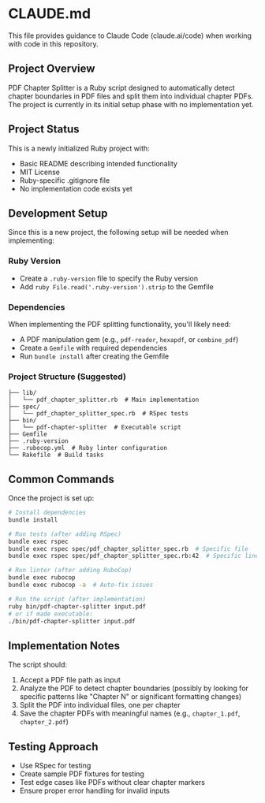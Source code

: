 # CLAUDE.md

This file provides guidance to Claude Code (claude.ai/code) when working with code in this repository.

## Project Overview

PDF Chapter Splitter is a Ruby script designed to automatically detect chapter boundaries in PDF files and split them into individual chapter PDFs. The project is currently in its initial setup phase with no implementation yet.

## Project Status

This is a newly initialized Ruby project with:
- Basic README describing intended functionality
- MIT License
- Ruby-specific .gitignore file
- No implementation code exists yet

## Development Setup

Since this is a new project, the following setup will be needed when implementing:

### Ruby Version
- Create a `.ruby-version` file to specify the Ruby version
- Add `ruby File.read('.ruby-version').strip` to the Gemfile

### Dependencies
When implementing the PDF splitting functionality, you'll likely need:
- A PDF manipulation gem (e.g., `pdf-reader`, `hexapdf`, or `combine_pdf`)
- Create a `Gemfile` with required dependencies
- Run `bundle install` after creating the Gemfile

### Project Structure (Suggested)
```
├── lib/
│   └── pdf_chapter_splitter.rb  # Main implementation
├── spec/
│   └── pdf_chapter_splitter_spec.rb  # RSpec tests
├── bin/
│   └── pdf-chapter-splitter  # Executable script
├── Gemfile
├── .ruby-version
├── .rubocop.yml  # Ruby linter configuration
└── Rakefile  # Build tasks
```

## Common Commands

Once the project is set up:

```bash
# Install dependencies
bundle install

# Run tests (after adding RSpec)
bundle exec rspec
bundle exec rspec spec/pdf_chapter_splitter_spec.rb  # Specific file
bundle exec rspec spec/pdf_chapter_splitter_spec.rb:42  # Specific line

# Run linter (after adding RuboCop)
bundle exec rubocop
bundle exec rubocop -a  # Auto-fix issues

# Run the script (after implementation)
ruby bin/pdf-chapter-splitter input.pdf
# or if made executable:
./bin/pdf-chapter-splitter input.pdf
```

## Implementation Notes

The script should:
1. Accept a PDF file path as input
2. Analyze the PDF to detect chapter boundaries (possibly by looking for specific patterns like "Chapter N" or significant formatting changes)
3. Split the PDF into individual files, one per chapter
4. Save the chapter PDFs with meaningful names (e.g., `chapter_1.pdf`, `chapter_2.pdf`)

## Testing Approach

- Use RSpec for testing
- Create sample PDF fixtures for testing
- Test edge cases like PDFs without clear chapter markers
- Ensure proper error handling for invalid inputs